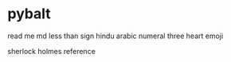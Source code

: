 # pybalt

read me md less than sign hindu arabic numeral three heart emoji

sherlock holmes reference